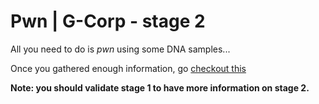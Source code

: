 # Pwn | G-Corp - stage 2

All you need to do is _pwn_ using some DNA samples...

Once you gathered enough information, go <a href="https://gcorp-stage-2.ctf.insecurity-insa.fr/">checkout this</a>

**Note: you should validate stage 1 to have more information on stage 2.**
